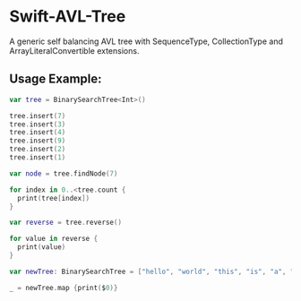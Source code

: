 # Swift-AVL-Tree
A generic self balancing AVL tree with SequenceType, CollectionType and ArrayLiteralConvertible extensions.

## Usage Example:

```swift
var tree = BinarySearchTree<Int>()

tree.insert(7)
tree.insert(3)
tree.insert(4)
tree.insert(9)
tree.insert(2)
tree.insert(1)

var node = tree.findNode(7)

for index in 0..<tree.count {
  print(tree[index])
}

var reverse = tree.reverse()

for value in reverse {
  print(value)
}

var newTree: BinarySearchTree = ["hello", "world", "this", "is", "a", "new", "day"]

_ = newTree.map {print($0)}
```
